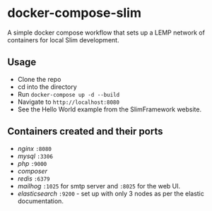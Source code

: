 # docker-compose-slim

A simple docker compose workflow that sets up a LEMP network of containers for local Slim development.

## Usage

- Clone the repo
- cd into the directory
- Run `docker-compose up -d --build`
- Navigate to `http://localhost:8080`
- See the Hello World example from the SlimFramework website.

## Containers created and their ports

- *nginx* `:8080`
- *mysql* `:3306`
- *php* `:9000`
- *composer*
- *redis* `:6379`
- *mailhog* `:1025` for smtp server and `:8025` for the web UI.
- *elasticsearch* `:9200` - set up with only 3 nodes as per the elastic documentation.